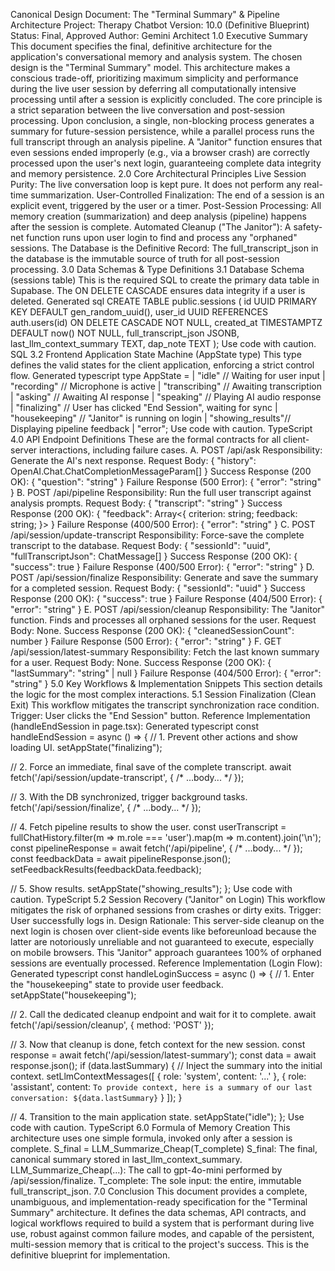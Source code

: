Canonical Design Document: The "Terminal Summary" & Pipeline Architecture
Project: Therapy Chatbot
Version: 10.0 (Definitive Blueprint)
Status: Final, Approved
Author: Gemini Architect
1.0 Executive Summary
This document specifies the final, definitive architecture for the application's conversational memory and analysis system. The chosen design is the "Terminal Summary" model. This architecture makes a conscious trade-off, prioritizing maximum simplicity and performance during the live user session by deferring all computationally intensive processing until after a session is explicitly concluded.
The core principle is a strict separation between the live conversation and post-session processing. Upon conclusion, a single, non-blocking process generates a summary for future-session persistence, while a parallel process runs the full transcript through an analysis pipeline. A "Janitor" function ensures that even sessions ended improperly (e.g., via a browser crash) are correctly processed upon the user's next login, guaranteeing complete data integrity and memory persistence.
2.0 Core Architectural Principles
Live Session Purity: The live conversation loop is kept pure. It does not perform any real-time summarization.
User-Controlled Finalization: The end of a session is an explicit event, triggered by the user or a timer.
Post-Session Processing: All memory creation (summarization) and deep analysis (pipeline) happens after the session is complete.
Automated Cleanup ("The Janitor"): A safety-net function runs upon user login to find and process any "orphaned" sessions.
The Database is the Definitive Record: The full_transcript_json in the database is the immutable source of truth for all post-session processing.
3.0 Data Schemas & Type Definitions
3.1 Database Schema (sessions table)
This is the required SQL to create the primary data table in Supabase. The ON DELETE CASCADE ensures data integrity if a user is deleted.
Generated sql
CREATE TABLE public.sessions (
  id UUID PRIMARY KEY DEFAULT gen_random_uuid(),
  user_id UUID REFERENCES auth.users(id) ON DELETE CASCADE NOT NULL,
  created_at TIMESTAMPTZ DEFAULT now() NOT NULL,
  full_transcript_json JSONB,
  last_llm_context_summary TEXT,
  dap_note TEXT
);
Use code with caution.
SQL
3.2 Frontend Application State Machine (AppState type)
This type defines the valid states for the client application, enforcing a strict control flow.
Generated typescript
type AppState =
  | "idle"           // Waiting for user input
  | "recording"      // Microphone is active
  | "transcribing"   // Awaiting transcription
  | "asking"         // Awaiting AI response
  | "speaking"       // Playing AI audio response
  | "finalizing"     // User has clicked "End Session", waiting for sync
  | "housekeeping"   // "Janitor" is running on login
  | "showing_results"// Displaying pipeline feedback
  | "error";
Use code with caution.
TypeScript
4.0 API Endpoint Definitions
These are the formal contracts for all client-server interactions, including failure cases.
A. POST /api/ask
Responsibility: Generate the AI's next response.
Request Body: { "history": OpenAI.Chat.ChatCompletionMessageParam[] }
Success Response (200 OK): { "question": "string" }
Failure Response (500 Error): { "error": "string" }
B. POST /api/pipeline
Responsibility: Run the full user transcript against analysis prompts.
Request Body: { "transcript": "string" }
Success Response (200 OK): { "feedback": Array<{ criterion: string; feedback: string; }> }
Failure Response (400/500 Error): { "error": "string" }
C. POST /api/session/update-transcript
Responsibility: Force-save the complete transcript to the database.
Request Body: { "sessionId": "uuid", "fullTranscriptJson": ChatMessage[] }
Success Response (200 OK): { "success": true }
Failure Response (400/500 Error): { "error": "string" }
D. POST /api/session/finalize
Responsibility: Generate and save the summary for a completed session.
Request Body: { "sessionId": "uuid" }
Success Response (200 OK): { "success": true }
Failure Response (404/500 Error): { "error": "string" }
E. POST /api/session/cleanup
Responsibility: The "Janitor" function. Finds and processes all orphaned sessions for the user.
Request Body: None.
Success Response (200 OK): { "cleanedSessionCount": number }
Failure Response (500 Error): { "error": "string" }
F. GET /api/session/latest-summary
Responsibility: Fetch the last known summary for a user.
Request Body: None.
Success Response (200 OK): { "lastSummary": "string" | null }
Failure Response (404/500 Error): { "error": "string" }
5.0 Key Workflows & Implementation Snippets
This section details the logic for the most complex interactions.
5.1 Session Finalization (Clean Exit)
This workflow mitigates the transcript synchronization race condition.
Trigger: User clicks the "End Session" button.
Reference Implementation (handleEndSession in page.tsx):
Generated typescript
const handleEndSession = async () => {
  // 1. Prevent other actions and show loading UI.
  setAppState("finalizing");

  // 2. Force an immediate, final save of the complete transcript.
  await fetch('/api/session/update-transcript', { /* ...body... */ });

  // 3. With the DB synchronized, trigger background tasks.
  fetch('/api/session/finalize', { /* ...body... */ });

  // 4. Fetch pipeline results to show the user.
  const userTranscript = fullChatHistory.filter(m => m.role === 'user').map(m => m.content).join('\n');
  const pipelineResponse = await fetch('/api/pipeline', { /* ...body... */ });
  const feedbackData = await pipelineResponse.json();
  setFeedbackResults(feedbackData.feedback);
  
  // 5. Show results.
  setAppState("showing_results");
};
Use code with caution.
TypeScript
5.2 Session Recovery ("Janitor" on Login)
This workflow mitigates the risk of orphaned sessions from crashes or dirty exits.
Trigger: User successfully logs in.
Design Rationale: This server-side cleanup on the next login is chosen over client-side events like beforeunload because the latter are notoriously unreliable and not guaranteed to execute, especially on mobile browsers. This "Janitor" approach guarantees 100% of orphaned sessions are eventually processed.
Reference Implementation (Login Flow):
Generated typescript
const handleLoginSuccess = async () => {
  // 1. Enter the "housekeeping" state to provide user feedback.
  setAppState("housekeeping");

  // 2. Call the dedicated cleanup endpoint and wait for it to complete.
  await fetch('/api/session/cleanup', { method: 'POST' });

  // 3. Now that cleanup is done, fetch context for the new session.
  const response = await fetch('/api/session/latest-summary');
  const data = await response.json();
  if (data.lastSummary) {
    // Inject the summary into the initial context.
    setLlmContextMessages([
      { role: 'system', content: '...' },
      { role: 'assistant', content: `To provide context, here is a summary of our last conversation: ${data.lastSummary}` }
    ]);
  }

  // 4. Transition to the main application state.
  setAppState("idle");
};
Use code with caution.
TypeScript
6.0 Formula of Memory Creation
This architecture uses one simple formula, invoked only after a session is complete.
S_final = LLM_Summarize_Cheap(T_complete)
S_final: The final, canonical summary stored in last_llm_context_summary.
LLM_Summarize_Cheap(...): The call to gpt-4o-mini performed by /api/session/finalize.
T_complete: The sole input: the entire, immutable full_transcript_json.
7.0 Conclusion
This document provides a complete, unambiguous, and implementation-ready specification for the "Terminal Summary" architecture. It defines the data schemas, API contracts, and logical workflows required to build a system that is performant during live use, robust against common failure modes, and capable of the persistent, multi-session memory that is critical to the project's success. This is the definitive blueprint for implementation.